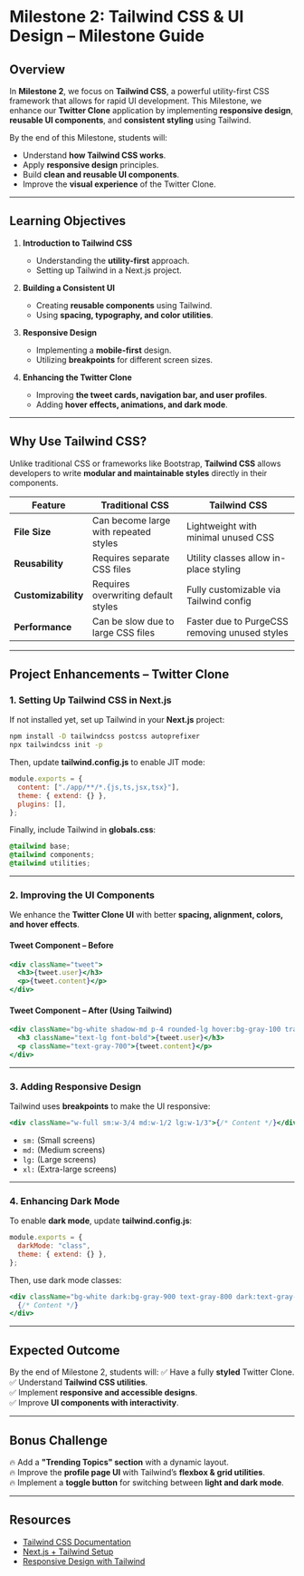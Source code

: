 # **Milestone 2: Tailwind CSS & UI Design – Milestone Guide**

## **Overview**

In **Milestone 2**, we focus on **Tailwind CSS**, a powerful utility-first CSS framework that allows for rapid UI development. This Milestone, we enhance our **Twitter Clone** application by implementing **responsive design**, **reusable UI components**, and **consistent styling** using Tailwind.

By the end of this Milestone, students will:

- Understand **how Tailwind CSS works**.
- Apply **responsive design** principles.
- Build **clean and reusable UI components**.
- Improve the **visual experience** of the Twitter Clone.

---

## **Learning Objectives**

1. **Introduction to Tailwind CSS**

   - Understanding the **utility-first** approach.
   - Setting up Tailwind in a Next.js project.

2. **Building a Consistent UI**

   - Creating **reusable components** using Tailwind.
   - Using **spacing, typography, and color utilities**.

3. **Responsive Design**

   - Implementing a **mobile-first** design.
   - Utilizing **breakpoints** for different screen sizes.

4. **Enhancing the Twitter Clone**
   - Improving **the tweet cards, navigation bar, and user profiles**.
   - Adding **hover effects, animations, and dark mode**.

---

## **Why Use Tailwind CSS?**

Unlike traditional CSS or frameworks like Bootstrap, **Tailwind CSS** allows developers to write **modular and maintainable styles** directly in their components.

| Feature             | Traditional CSS                       | Tailwind CSS                                  |
| ------------------- | ------------------------------------- | --------------------------------------------- |
| **File Size**       | Can become large with repeated styles | Lightweight with minimal unused CSS           |
| **Reusability**     | Requires separate CSS files           | Utility classes allow in-place styling        |
| **Customizability** | Requires overwriting default styles   | Fully customizable via Tailwind config        |
| **Performance**     | Can be slow due to large CSS files    | Faster due to PurgeCSS removing unused styles |

---

## **Project Enhancements – Twitter Clone**

### **1. Setting Up Tailwind CSS in Next.js**

If not installed yet, set up Tailwind in your **Next.js** project:

```sh
npm install -D tailwindcss postcss autoprefixer
npx tailwindcss init -p
```

Then, update **tailwind.config.js** to enable JIT mode:

```js
module.exports = {
  content: ["./app/**/*.{js,ts,jsx,tsx}"],
  theme: { extend: {} },
  plugins: [],
};
```

Finally, include Tailwind in **globals.css**:

```css
@tailwind base;
@tailwind components;
@tailwind utilities;
```

---

### **2. Improving the UI Components**

We enhance the **Twitter Clone UI** with better **spacing, alignment, colors, and hover effects**.

#### **Tweet Component – Before**

```jsx
<div className="tweet">
  <h3>{tweet.user}</h3>
  <p>{tweet.content}</p>
</div>
```

#### **Tweet Component – After (Using Tailwind)**

```jsx
<div className="bg-white shadow-md p-4 rounded-lg hover:bg-gray-100 transition">
  <h3 className="text-lg font-bold">{tweet.user}</h3>
  <p className="text-gray-700">{tweet.content}</p>
</div>
```

---

### **3. Adding Responsive Design**

Tailwind uses **breakpoints** to make the UI responsive:

```jsx
<div className="w-full sm:w-3/4 md:w-1/2 lg:w-1/3">{/* Content */}</div>
```

- `sm:` (Small screens)
- `md:` (Medium screens)
- `lg:` (Large screens)
- `xl:` (Extra-large screens)

---

### **4. Enhancing Dark Mode**

To enable **dark mode**, update **tailwind.config.js**:

```js
module.exports = {
  darkMode: "class",
  theme: { extend: {} },
};
```

Then, use dark mode classes:

```jsx
<div className="bg-white dark:bg-gray-900 text-gray-800 dark:text-gray-200">
  {/* Content */}
</div>
```

---

## **Expected Outcome**

By the end of Milestone 2, students will:
✅ Have a fully **styled** Twitter Clone.  
✅ Understand **Tailwind CSS utilities**.  
✅ Implement **responsive and accessible designs**.  
✅ Improve **UI components with interactivity**.

---

## **Bonus Challenge**

🔥 Add a **"Trending Topics" section** with a dynamic layout.  
🔥 Improve the **profile page UI** with Tailwind’s **flexbox & grid utilities**.  
🔥 Implement a **toggle button** for switching between **light and dark mode**.

---

## **Resources**

- [Tailwind CSS Documentation](https://tailwindcss.com/docs)
- [Next.js + Tailwind Setup](https://nextjs.org/docs)
- [Responsive Design with Tailwind](https://tailwindcss.com/docs/responsive-design)
